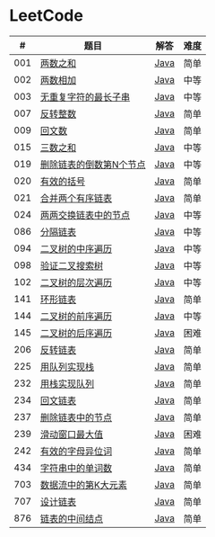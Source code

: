 # LeetCode

| # | 题目 | 解答 | 难度 |
| --- | --- | --- | --- |
| 001 | [两数之和](https://leetcode-cn.com/problems/add-two-numbers/description/) | [Java](./src/main/java/com/lizeteng/leetcode/easy/_001/Solution.java) | 简单 |
| 002 | [两数相加](https://leetcode-cn.com/problems/add-two-numbers/description/) | [Java](./src/main/java/com/lizeteng/leetcode/medium/_002/Solution.java) | 中等 |
| 003 | [无重复字符的最长子串](https://leetcode-cn.com/problems/longest-substring-without-repeating-characters/description/) | [Java](./src/main/java/com/lizeteng/leetcode/medium/_003/Solution.java) | 中等 |
| 007 | [反转整数](https://leetcode-cn.com/problems/reverse-integer/description/) | [Java](./src/main/java/com/lizeteng/leetcode/easy/_007/Solution.java) | 简单 |
| 009 | [回文数](https://leetcode-cn.com/problems/palindrome-number/description/) | [Java](./src/main/java/com/lizeteng/leetcode/easy/_009/Solution.java) | 简单 |
| 015 | [三数之和](https://leetcode-cn.com/problems/3sum/description/) | [Java](./src/main/java/com/lizeteng/leetcode/medium/_015/Solution.java) | 中等 |
| 019 | [删除链表的倒数第N个节点](https://leetcode-cn.com/problems/remove-nth-node-from-end-of-list/description/) | [Java](./src/main/java/com/lizeteng/leetcode/medium/_019/Solution.java) | 中等 |
| 020 | [有效的括号](https://leetcode-cn.com/problems/valid-parentheses/description/) | [Java](./src/main/java/com/lizeteng/leetcode/easy/_020/Solution.java) | 简单 |
| 021 | [合并两个有序链表](https://leetcode-cn.com/problems/merge-two-sorted-lists/description/) | [Java](./src/main/java/com/lizeteng/leetcode/easy/_021/Solution.java) | 简单 |
| 024 | [两两交换链表中的节点](https://leetcode-cn.com/problems/swap-nodes-in-pairs/description/) | [Java](./src/main/java/com/lizeteng/leetcode/medium/_024/Solution.java) | 中等 |
| 086 | [分隔链表](https://leetcode-cn.com/problems/partition-list/description/) | [Java](./src/main/java/com/lizeteng/leetcode/medium/_086/Solution.java) | 中等 |
| 094 | [二叉树的中序遍历](https://leetcode-cn.com/problems/binary-tree-inorder-traversal/description/) | [Java](./src/main/java/com/lizeteng/leetcode/medium/_094/Solution.java) | 中等 |
| 098 | [验证二叉搜索树](https://leetcode-cn.com/problems/validate-binary-search-tree/description/) | [Java](./src/main/java/com/lizeteng/leetcode/medium/_098/Solution.java) | 中等 |
| 102 | [二叉树的层次遍历](https://leetcode-cn.com/problems/binary-tree-level-order-traversal/description/) | [Java](./src/main/java/com/lizeteng/leetcode/medium/_102/Solution.java) | 中等 |
| 141 | [环形链表](https://leetcode-cn.com/problems/linked-list-cycle/description/) | [Java](./src/main/java/com/lizeteng/leetcode/easy/_141/Solution.java) | 简单 |
| 144 | [二叉树的前序遍历](https://leetcode-cn.com/problems/binary-tree-preorder-traversal/description/) | [Java](./src/main/java/com/lizeteng/leetcode/medium/_144/Solution.java) | 中等 |
| 145 | [二叉树的后序遍历](https://leetcode-cn.com/problems/binary-tree-postorder-traversal/description/) | [Java](./src/main/java/com/lizeteng/leetcode/hard/_145/Solution.java) | 困难 |
| 206 | [反转链表](https://leetcode-cn.com/problems/reverse-linked-list/description/) | [Java](./src/main/java/com/lizeteng/leetcode/easy/_206/Solution.java) | 简单 |
| 225 | [用队列实现栈](https://leetcode-cn.com/problems/implement-stack-using-queues/description/) | [Java](./src/main/java/com/lizeteng/leetcode/easy/_225/MyStack.java) | 简单 |
| 232 | [用栈实现队列](https://leetcode-cn.com/problems/implement-queue-using-stacks/description/) | [Java](./src/main/java/com/lizeteng/leetcode/easy/_232/MyQueue.java) | 简单 |
| 234 | [回文链表](https://leetcode-cn.com/problems/palindrome-linked-list/description/) | [Java](./src/main/java/com/lizeteng/leetcode/easy/_234/Solution.java) | 简单 |
| 237 | [删除链表中的节点](https://leetcode-cn.com/problems/delete-node-in-a-linked-list/description/) | [Java](./src/main/java/com/lizeteng/leetcode/easy/_237/SOlution.java) | 简单 |
| 239 | [滑动窗口最大值](https://leetcode-cn.com/problems/sliding-window-maximum/description/) | [Java](./src/main/java/com/lizeteng/leetcode/hard/_239/Solution.java) | 困难 |
| 242 | [有效的字母异位词](https://leetcode-cn.com/problems/valid-anagram/description/) | [Java](./src/main/java/com/lizeteng/leetcode/easy/_242/Solution.java) | 简单 |
| 434 | [字符串中的单词数](https://leetcode-cn.com/problems/number-of-segments-in-a-string/description/) | [Java](./src/main/java/com/lizeteng/leetcode/easy/_434/Solution.java) | 简单 |
| 703 | [数据流中的第K大元素](https://leetcode-cn.com/problems/kth-largest-element-in-a-stream/description/) | [Java](./src/main/java/com/lizeteng/leetcode/easy/_703/KthLargest.java) | 简单 |
| 707 | [设计链表](https://leetcode-cn.com/problems/design-linked-list/description/) | [Java](./src/main/java/com/lizeteng/leetcode/easy/_707/MyLinkedList.java) | 简单 |
| 876 | [链表的中间结点](https://leetcode-cn.com/problems/middle-of-the-linked-list/description/) | [Java](./src/main/java/com/lizeteng/leetcode/easy/_876/Solution.java) | 简单 |